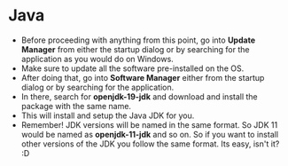 # Java

- Before proceeding with anything from this point, go into **Update Manager** from either the startup dialog or by searching for the application as you would do on Windows.
- Make sure to update all the software pre-installed on the OS.
- After doing that, go into **Software Manager** either from the startup dialog or by searching for the application.
- In there, search for **openjdk-19-jdk** and download and install the package with the same name.
- This will install and setup the Java JDK for you.
- Remember! JDK versions will be named in the same format. So JDK 11 would be named as **openjdk-11-jdk** and so on. So if you want to install other versions of the JDK you follow the same format. Its easy, isn't it? :D
